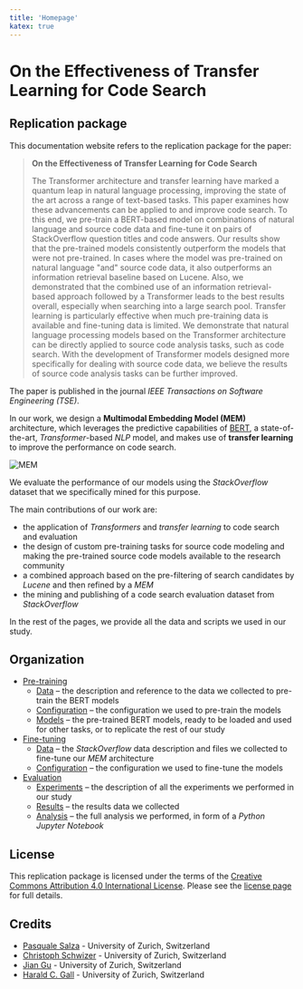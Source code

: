 ```yaml
---
title: 'Homepage'
katex: true
---
```


# On the Effectiveness of Transfer Learning for Code Search

## Replication package

This documentation website refers to the replication package for the paper:
> **On the Effectiveness of Transfer Learning for Code Search**
> 
> The Transformer architecture and transfer learning have marked a quantum leap in natural language processing, improving the state of the art across a range of text-based tasks. This paper examines how these advancements can be applied to and improve code search. To this end, we pre-train a BERT-based model on combinations of natural language and source code data and fine-tune it on pairs of StackOverflow question titles and code answers. Our results show that the pre-trained models consistently outperform the models that were not pre-trained. In cases where the model was pre-trained on natural language "and" source code data, it also outperforms an information retrieval baseline based on Lucene. Also, we demonstrated that the combined use of an information retrieval-based approach followed by a Transformer leads to the best results overall, especially when searching into a large search pool. Transfer learning is particularly effective when much pre-training data is available and fine-tuning data is limited. We demonstrate that natural language processing models based on the Transformer architecture can be directly applied to source code analysis tasks, such as code search. With the development of Transformer models designed more specifically for dealing with source code data, we believe the results of source code analysis tasks can be further improved.

The paper is published in the journal *IEEE Transactions on Software Engineering (TSE)*.

In our work, we design a **Multimodal Embedding Model (MEM)** architecture, which leverages the predictive capabilities of [$\text{BERT}$](https://github.com/google-research/bert), a state-of-the-art, _Transformer_-based _NLP_ model, and makes use of **transfer learning** to improve the performance on code search.

![MEM](mem.png?width=50pc&classes=border,shadow)

We evaluate the performance of our models using the _StackOverflow_ dataset that we specifically mined for this purpose.

The main contributions of our work are:

* the application of _Transformers_ and _transfer learning_ to code search and evaluation
* the design of custom pre-training tasks for source code modeling and making the pre-trained source code models available to the research community
* a combined approach based on the pre-filtering of search candidates by _Lucene_ and then refined by a _MEM_
* the mining and publishing of a code search evaluation dataset from _StackOverflow_

In the rest of the pages, we provide all the data and scripts we used in our study.

## <i class="fas fa-sitemap"></i> Organization

* [Pre-training](pretraining)
  * [Data](pretraining/data) – the description and reference to the data we collected to pre-train the $\text{BERT}$ models
  * [Configuration](pretraining/configuration) – the configuration we used to pre-train the models
  * [Models](pretraining/models) – the pre-trained $\text{BERT}$ models, ready to be loaded and used for other tasks, or to replicate the rest of our study
* [Fine-tuning](finetuning)
  * [Data](finetuning/data) – the _StackOverflow_ data description and files we collected to fine-tune our _MEM_ architecture
  * [Configuration](finetuning/configuration) – the configuration we used to fine-tune the models
* [Evaluation](evaluation)
  * [Experiments](evaluation/experiments) – the description of all the experiments we performed in our study
  * [Results](evaluation/results) – the results data we collected
  * [Analysis](evaluation/analysis) – the full analysis we performed, in form of a _Python Jupyter Notebook_

## <i class="fas fa-copyright"></i> License

This replication package is licensed under the terms of the [Creative Commons Attribution 4.0 International License](http://creativecommons.org/licenses/by/4.0/).
Please see the [license page](license) for full details.

## <i class="fas fa-user-friends"></i> Credits

* [Pasquale Salza](mailto:salza@ifi.uzh.ch) - University of Zurich, Switzerland
* [Christoph Schwizer](mailto:christoph@schwizer.dev) - University of Zurich, Switzerland
* [Jian Gu](mailto:gu@ifi.uzh.ch) - University of Zurich, Switzerland
* [Harald C. Gall](mailto:gall@ifi.uzh.ch) - University of Zurich, Switzerland
